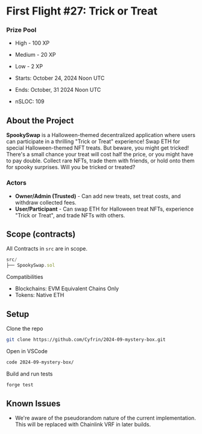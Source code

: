 # First Flight #27: Trick or Treat

### Prize Pool

- High - 100 XP
- Medium - 20 XP
- Low - 2 XP

- Starts: October 24, 2024 Noon UTC

- Ends: October, 31 2024 Noon UTC

- nSLOC: 109

[//]: # (contest-details-open)

## About the Project

**SpookySwap** is a Halloween-themed decentralized application where users can participate in a thrilling "Trick or Treat" experience! Swap ETH for special Halloween-themed NFT treats. But beware, you might get tricked! There's a small chance your treat will cost half the price, or you might have to pay double. Collect rare NFTs, trade them with friends, or hold onto them for spooky surprises. Will you be tricked or treated?

### Actors

- **Owner/Admin (Trusted)** - Can add new treats, set treat costs, and withdraw collected fees.
- **User/Participant** - Can swap ETH for Halloween treat NFTs, experience "Trick or Treat", and trade NFTs with others.

[//]: # (contest-details-close)

[//]: # (scope-open)

## Scope (contracts)

All Contracts in `src` are in scope.

```js
src/
├── SpookySwap.sol
```
Compatibilities

- Blockchains: EVM Equivalent Chains Only
- Tokens: Native ETH

[//]: # (scope-close)

[//]: # (getting-started-open)

## Setup

Clone the repo
```bash
git clone https://github.com/Cyfrin/2024-09-mystery-box.git
```
Open in VSCode
```bash
code 2024-09-mystery-box/
```

Build and run tests
```bash
forge test
```

[//]: # (getting-started-close)

[//]: # (known-issues-open)

## Known Issues

- We're aware of the pseudorandom nature of the current implementation. This will be replaced with Chainlink VRF in later builds.

[//]: # (known-issues-close)